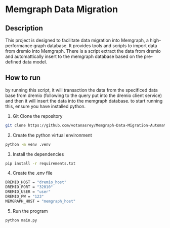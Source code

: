 # Memgraph Data Migration

## Description

This project is designed to facilitate data migration into Memgraph, a high-performance graph database. It provides tools and scripts to import data from dremio into Memgraph.
There is a script extract the data from dremio and automattically insert to the memgraph database based on the pre-defined data model. 

## How to run

by running this script, it will transaction the data from the specificed data base from dremio (following to the query put into the dremio client service) and then it will insert the data into the memgraph database. to start running this, ensure you have installed python. 

1. Git Clone the repository

```bash
git clone https://github.com/votanasrey/Memgraph-Data-Migration-Automation.git
``` 

2. Create the python virtual environment
```bash
python -m venv .venv
``` 

3. Install the dependencies
```bash
pip install -r requirements.txt
``` 

4. Create the .env file
```bash
DREMIO_HOST = "dremio_host"
DREMIO_PORT = "32010"
DREMIO_USER = "user"
DREMIO_PW = "123"
MEMGRAPH_HOST = "memgraph_host"
``` 

5. Run the program 
```bash
python main.py
``` 